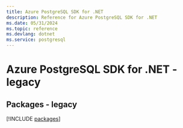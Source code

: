 ```yaml
---
title: Azure PostgreSQL SDK for .NET
description: Reference for Azure PostgreSQL SDK for .NET
ms.date: 05/31/2024
ms.topic: reference
ms.devlang: dotnet
ms.service: postgresql
---
```

# Azure PostgreSQL SDK for .NET - legacy
## Packages - legacy
[!INCLUDE [packages](postgresql-index.md)]